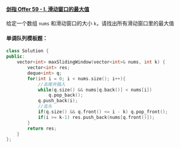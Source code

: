 #### [剑指 Offer 59 - I. 滑动窗口的最大值](https://leetcode-cn.com/problems/hua-dong-chuang-kou-de-zui-da-zhi-lcof/)

给定一个数组 `nums` 和滑动窗口的大小 `k`，请找出所有滑动窗口里的最大值

#### 单调队列模板题：

```cpp
class Solution {
public:
    vector<int> maxSlidingWindow(vector<int>& nums, int k) {
        vector<int> res;
        deque<int> q;
        for(int i = 0; i < nums.size(); i++){
            //去尾并插入
            while(q.size() && nums[q.back()] < nums[i])
                q.pop_back();
            q.push_back(i);
            //去头 
            if(q.size() && q.front() <= i - k) q.pop_front();                 
            if(i >= k-1) res.push_back(nums[q.front()]);
        }
        return res;
    }
};
```

